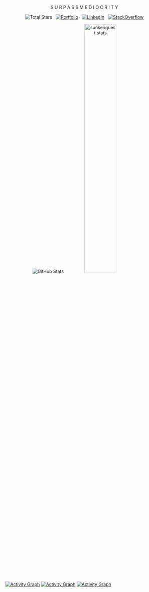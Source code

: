 <p align="center">
  <span>S U R P A S S  M E D I O C R I T Y</span>
</p>
<div align="center">
  
![Total Stars](https://img.shields.io/github/stars/sunkenquest?style=flat&label=Stars&logo=github)
&nbsp;
[![Portfolio](https://img.shields.io/badge/Portfolio-fee642?style=flat&logo=Supabase&logoColor=black)](https://sunkenquest.github.io/)
&nbsp;
[![LinkedIn](https://img.shields.io/badge/LinkedIn-0A66C2?style=flat&logo=linkedin&logoColor=white)](https://www.linkedin.com/in/mikco-jasareno/)
&nbsp;
[![StackOverflow](https://img.shields.io/badge/StackOverflow-F58025?style=flat&logo=stackoverflow&logoColor=white)](https://stackoverflow.com/users/27415096/m-kco)
</div>

<div align="center">
  <img src="https://github-readme-streak-stats.herokuapp.com/?user=sunkenquest&theme=dark&hide_border=true&date_format=M%20j%5B%2C%20Y%5D&mode=weekly&disable_animations=false&background=0D1118" alt="GitHub Stats">
<img width="45%" src="https://github-readme-stats.vercel.app/api?username=sunkenquest&show_icons=true&theme=gotham" alt="sunkenquest stats">
</div>
  


[![Activity Graph](https://github-readme-activity-graph.vercel.app/graph?username=sunkenquest&theme=github-compact&days=14&custom_title=Activity%20over%20the%20past%2014%20days&hide_border=true&height=250&point=28a642)](https://github.com/sunkenquest?tab=repositories)
[![Activity Graph](https://github-readme-activity-graph.vercel.app/graph?username=sunkenquest&theme=github-compact&days=30&custom_title=Activity%20over%20the%20past%2030%20days&hide_border=true&height=250&point=28a642)](https://github.com/sunkenquest?tab=repositories)
[![Activity Graph](https://github-readme-activity-graph.vercel.app/graph?username=sunkenquest&theme=github-compact&days=60&custom_title=Activity%20over%20the%20past%2060%20days&hide_border=true&height=250&point=28a642)](https://github.com/sunkenquest?tab=repositories)
